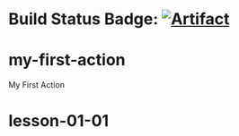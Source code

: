 # Build Status Badge: [![Artifact](https://github.com/DKLind/github-actions/actions/workflows/pipeline.yml/badge.svg)](https://github.com/DKLind/github-actions/actions/workflows/pipeline.yml)

# my-first-action
My First Action
# lesson-01-01

